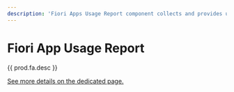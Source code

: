 ```yaml
---
description: 'Fiori Apps Usage Report component collects and provides usage data for Fiori apps.'
---
```

# Fiori App Usage Report

{{ prod.fa.desc }}

[See more details on the dedicated page.](https://help.fioriappsusage.org/)
